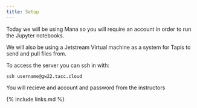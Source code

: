```yaml
---
title: Setup
---
```


Today we will be using Mana  so you will require an account in order to run the Jupyter notebooks.

We will also be using a Jetstream Virtual machine as a system for Tapis to send and pull files from.  

To access the server you can ssh in with:
```
ssh username@gw22.tacc.cloud
```

You will recieve and account and password from the instructors

{% include links.md %}

